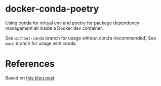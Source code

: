 # docker-conda-poetry
Using conda for virtual env and poetry for package dependency management all inside a Docker dev container.

See `without-conda` branch for usage without conda (recommended)
See `main` branch for usage with conda

# References
Based on [this blog post](https://towardsdatascience.com/a-guide-to-python-environment-dependency-and-package-management-conda-poetry-f5a6c48d795)
